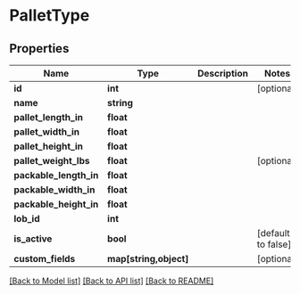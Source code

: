 # PalletType

## Properties
Name | Type | Description | Notes
------------ | ------------- | ------------- | -------------
**id** | **int** |  | [optional] 
**name** | **string** |  | 
**pallet_length_in** | **float** |  | 
**pallet_width_in** | **float** |  | 
**pallet_height_in** | **float** |  | 
**pallet_weight_lbs** | **float** |  | [optional] 
**packable_length_in** | **float** |  | 
**packable_width_in** | **float** |  | 
**packable_height_in** | **float** |  | 
**lob_id** | **int** |  | 
**is_active** | **bool** |  | [default to false]
**custom_fields** | **map[string,object]** |  | [optional] 

[[Back to Model list]](../README.md#documentation-for-models) [[Back to API list]](../README.md#documentation-for-api-endpoints) [[Back to README]](../README.md)


